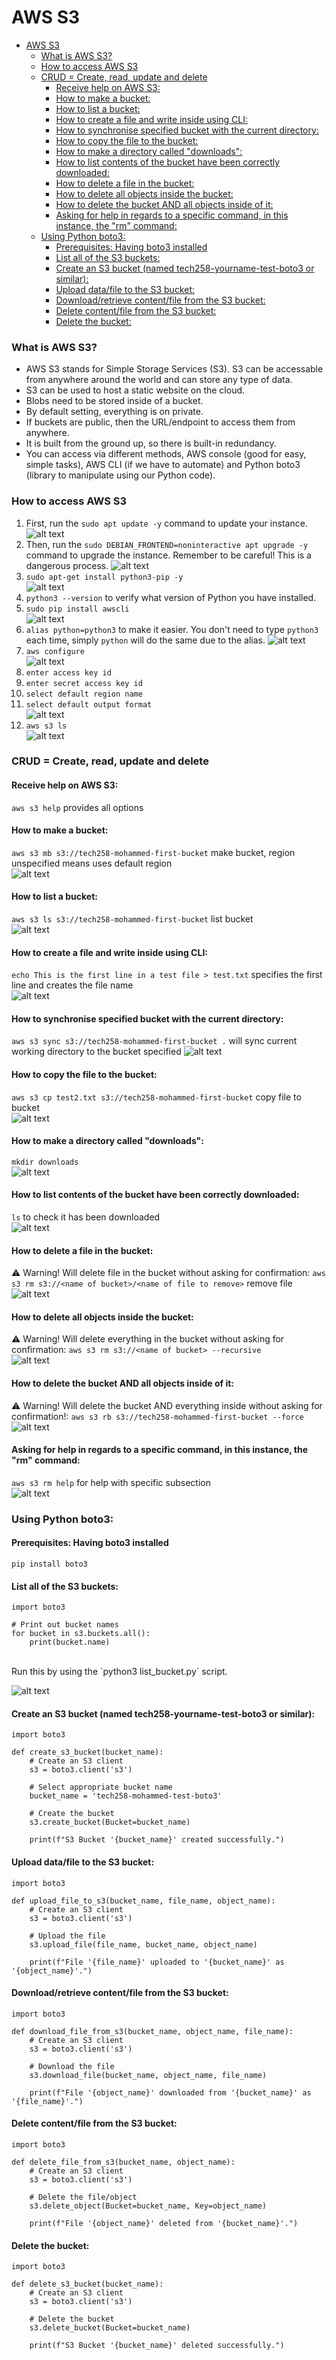 # AWS S3

- [AWS S3](#aws-s3)
    - [What is AWS S3?](#what-is-aws-s3)
    - [How to access AWS S3](#how-to-access-aws-s3)
    - [CRUD = Create, read, update and delete](#crud--create-read-update-and-delete)
      - [Receive help on AWS S3:](#receive-help-on-aws-s3)
      - [How to make a bucket:](#how-to-make-a-bucket)
      - [How to list a bucket:](#how-to-list-a-bucket)
      - [How to create a file and write inside using CLI:](#how-to-create-a-file-and-write-inside-using-cli)
      - [How to synchronise specified bucket with the current directory:](#how-to-synchronise-specified-bucket-with-the-current-directory)
      - [How to copy the file to the bucket:](#how-to-copy-the-file-to-the-bucket)
      - [How to make a directory called "downloads":](#how-to-make-a-directory-called-downloads)
      - [How to list contents of the bucket have been correctly downloaded:](#how-to-list-contents-of-the-bucket-have-been-correctly-downloaded)
      - [How to delete a file in the bucket:](#how-to-delete-a-file-in-the-bucket)
      - [How to delete all objects inside the bucket:](#how-to-delete-all-objects-inside-the-bucket)
      - [How to delete the bucket AND all objects inside of it:](#how-to-delete-the-bucket-and-all-objects-inside-of-it)
      - [Asking for help in regards to a specific command, in this instance, the "rm" command:](#asking-for-help-in-regards-to-a-specific-command-in-this-instance-the-rm-command)
    - [Using Python boto3:](#using-python-boto3)
      - [Prerequisites: Having boto3 installed](#prerequisites-having-boto3-installed)
      - [List all of the S3 buckets:](#list-all-of-the-s3-buckets)
      - [Create an S3 bucket (named tech258-yourname-test-boto3 or similar):](#create-an-s3-bucket-named-tech258-yourname-test-boto3-or-similar)
      - [Upload data/file to the S3 bucket:](#upload-datafile-to-the-s3-bucket)
      - [Download/retrieve content/file from the S3 bucket:](#downloadretrieve-contentfile-from-the-s3-bucket)
      - [Delete content/file from the S3 bucket:](#delete-contentfile-from-the-s3-bucket)
      - [Delete the bucket:](#delete-the-bucket)



### What is AWS S3?
- AWS S3 stands for Simple Storage Services (S3). S3 can be accessable from anywhere around the world and can store any type of data. <br>
- S3 can be used to host a static website on the cloud. <br>
- Blobs need to be stored inside of a bucket. <br>
- By default setting, everything is on private. <br>
- If buckets are public, then the URL/endpoint to access them from anywhere. <br>
- It is built from the ground up, so there is built-in redundancy. <br>
- You can access via different methods, AWS console (good for easy, simple tasks), AWS CLI (if we have to automate) and Python boto3 (library to manipulate using our Python code). <br>

### How to access AWS S3
1. First, run the `sudo apt update -y` command to update your instance.
   ![alt text](images/update-cli.PNG)
2. Then, run the `sudo DEBIAN_FRONTEND=noninteractive apt upgrade -y` command to upgrade the instance. Remember to be careful! This is a dangerous process.
   ![alt text](images/upgrade-cli.PNG)
3. `sudo apt-get install python3-pip -y` <br>
   ![alt text](images/install-python.PNG)
4. `python3 --version` to verify what version of Python you have installed.
5.  `sudo pip install awscli` <br>
![alt text](images/install-aws-cli.PNG)
6.  `alias python=python3` to make it easier. You don't need to type `python3` each time, simply `python` will do the same due to the alias.
   ![alt text](images/proof-of-alias.PNG)
7.  `aws configure` <br>
   ![alt text](images/aws-config.PNG)
8.  `enter access key id`
9.  `enter secret access key id`
10. `select default region name`
11. `select default output format` <br>
    ![alt text](images/required-parameters.PNG)
12. `aws s3 ls` <br>
![alt text](images/test-s3-works.PNG)

### CRUD = Create, read, update and delete

#### Receive help on AWS S3:
`aws s3 help` provides all options

#### How to make a bucket:
`aws s3 mb s3://tech258-mohammed-first-bucket` make bucket, region unspecified means uses default region <br>
![alt text](images/make-bucket.PNG)

#### How to list a bucket:
`aws s3 ls s3://tech258-mohammed-first-bucket` list bucket <br>
![alt text](images/list-bucket.PNG)

#### How to create a file and write inside using CLI:
`echo This is the first line in a test file > test.txt` specifies the first line and creates the file name <br>
![alt text](images/first-line-in-text-file.PNG)

#### How to synchronise specified bucket with the current directory:
`aws s3 sync s3://tech258-mohammed-first-bucket .` will sync current working directory to the bucket specified
![alt text](images/sync-bucket.PNG)

#### How to copy the file to the bucket:
 `aws s3 cp test2.txt s3://tech258-mohammed-first-bucket` copy file to bucket <br>
![alt text](images/copy-file-to-bucket.PNG)

#### How to make a directory called "downloads":
`mkdir downloads` <br>
![alt text](images/mkdir.PNG)

#### How to list contents of the bucket have been correctly downloaded:
`ls` to check it has been downloaded <br>
![alt text](images/list-bucket.PNG)

#### How to delete a file in the bucket:
 :warning: Warning! Will delete file in the bucket without asking for confirmation:
 `aws s3 rm s3://<name of bucket>/<name of file to remove>` remove file <br>
![alt text](images/remove-file-in-bucket.PNG)

#### How to delete all objects inside the bucket:
:warning: Warning! Will delete everything in the bucket without asking for confirmation:
`aws s3 rm s3://<name of bucket> --recursive` <br>
![alt text](images/remove-everything-in-bucket.PNG)

#### How to delete the bucket AND all objects inside of it:
:warning: Warning! Will delete the bucket AND everything inside without asking for confirmation!:
`aws s3 rb s3://tech258-mohammed-first-bucket --force` <br>
![alt text](images/remove-bucket-and-all-objects.PNG)

#### Asking for help in regards to a specific command, in this instance, the "rm" command:
 `aws s3 rm help` for help with specific subsection <br>
 ![alt text](images/rm-help.PNG)

### Using Python boto3:

#### Prerequisites: Having boto3 installed
`pip install boto3`

#### List all of the S3 buckets:
```
import boto3

# Print out bucket names
for bucket in s3.buckets.all():
    print(bucket.name)
```

<br>
Run this by using the `python3 list_bucket.py` script. 

![alt text](images/list-bucket-script.PNG)

#### Create an S3 bucket (named tech258-yourname-test-boto3 or similar):
```
import boto3

def create_s3_bucket(bucket_name):
    # Create an S3 client
    s3 = boto3.client('s3')

    # Select appropriate bucket name
    bucket_name = 'tech258-mohammed-test-boto3'

    # Create the bucket
    s3.create_bucket(Bucket=bucket_name)

    print(f"S3 Bucket '{bucket_name}' created successfully.")
```
#### Upload data/file to the S3 bucket:
```
import boto3

def upload_file_to_s3(bucket_name, file_name, object_name):
    # Create an S3 client
    s3 = boto3.client('s3')

    # Upload the file
    s3.upload_file(file_name, bucket_name, object_name)

    print(f"File '{file_name}' uploaded to '{bucket_name}' as '{object_name}'.")
```
#### Download/retrieve content/file from the S3 bucket:
```
import boto3

def download_file_from_s3(bucket_name, object_name, file_name):
    # Create an S3 client
    s3 = boto3.client('s3')

    # Download the file
    s3.download_file(bucket_name, object_name, file_name)

    print(f"File '{object_name}' downloaded from '{bucket_name}' as '{file_name}'.")
```
#### Delete content/file from the S3 bucket:
```
import boto3

def delete_file_from_s3(bucket_name, object_name):
    # Create an S3 client
    s3 = boto3.client('s3')

    # Delete the file/object
    s3.delete_object(Bucket=bucket_name, Key=object_name)

    print(f"File '{object_name}' deleted from '{bucket_name}'.")
```
#### Delete the bucket:
```
import boto3

def delete_s3_bucket(bucket_name):
    # Create an S3 client
    s3 = boto3.client('s3')

    # Delete the bucket
    s3.delete_bucket(Bucket=bucket_name)

    print(f"S3 Bucket '{bucket_name}' deleted successfully.")
```